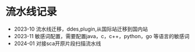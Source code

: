 # 流水线记录

- 2023-10  流水线迁移，ddes,plugin,从国际站迁移到国内站
- 2023-11  敏感词配置，需要配置java，c，c++，python，go 等语言的敏感词
- 2024-01  对接sca开原片段扫描流水线